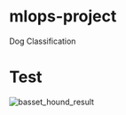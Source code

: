 # mlops-project
Dog Classification

# Test
![basset_hound_result](https://user-images.githubusercontent.com/122752131/212569226-3f00c016-b012-4f09-bfdc-3f4042949337.png)
